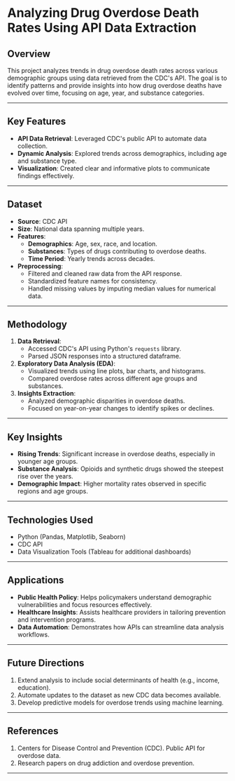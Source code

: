 # Analyzing Drug Overdose Death Rates Using API Data Extraction

## Overview
This project analyzes trends in drug overdose death rates across various demographic groups using data retrieved from the CDC's API. The goal is to identify patterns and provide insights into how drug overdose deaths have evolved over time, focusing on age, year, and substance categories.

---

## Key Features
- **API Data Retrieval**: Leveraged CDC's public API to automate data collection.
- **Dynamic Analysis**: Explored trends across demographics, including age and substance type.
- **Visualization**: Created clear and informative plots to communicate findings effectively.

---

## Dataset
- **Source**: CDC API
- **Size**: National data spanning multiple years.
- **Features**:
  - **Demographics**: Age, sex, race, and location.
  - **Substances**: Types of drugs contributing to overdose deaths.
  - **Time Period**: Yearly trends across decades.
- **Preprocessing**:
  - Filtered and cleaned raw data from the API response.
  - Standardized feature names for consistency.
  - Handled missing values by imputing median values for numerical data.

---

## Methodology
1. **Data Retrieval**:
   - Accessed CDC's API using Python's `requests` library.
   - Parsed JSON responses into a structured dataframe.
2. **Exploratory Data Analysis (EDA)**:
   - Visualized trends using line plots, bar charts, and histograms.
   - Compared overdose rates across different age groups and substances.
3. **Insights Extraction**:
   - Analyzed demographic disparities in overdose deaths.
   - Focused on year-on-year changes to identify spikes or declines.

---

## Key Insights
- **Rising Trends**: Significant increase in overdose deaths, especially in younger age groups.
- **Substance Analysis**: Opioids and synthetic drugs showed the steepest rise over the years.
- **Demographic Impact**: Higher mortality rates observed in specific regions and age groups.

---

## Technologies Used
- Python (Pandas, Matplotlib, Seaborn)
- CDC API
- Data Visualization Tools (Tableau for additional dashboards)

---

## Applications
- **Public Health Policy**: Helps policymakers understand demographic vulnerabilities and focus resources effectively.
- **Healthcare Insights**: Assists healthcare providers in tailoring prevention and intervention programs.
- **Data Automation**: Demonstrates how APIs can streamline data analysis workflows.

---

## Future Directions
1. Extend analysis to include social determinants of health (e.g., income, education).
2. Automate updates to the dataset as new CDC data becomes available.
3. Develop predictive models for overdose trends using machine learning.

---

## References
1. Centers for Disease Control and Prevention (CDC). Public API for overdose data.
2. Research papers on drug addiction and overdose prevention.

---
